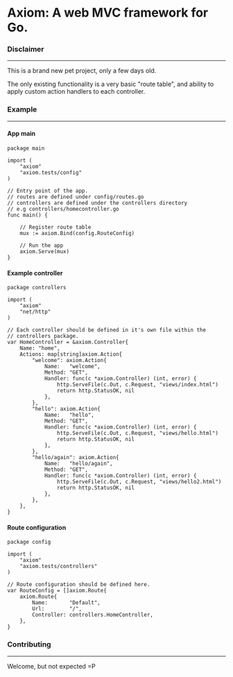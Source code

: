 # Axiom: A web MVC framework for Go.

### Disclaimer
- - -

This is a brand new pet project, only a few days old.

The only existing functionality is a very basic "route table",
and ability to apply custom action handlers to each controller.

### Example
- - - 

#### App main
```
package main

import (
	"axiom"
	"axiom.tests/config"
)

// Entry point of the app.
// routes are defined under config/routes.go
// controllers are defined under the controllers directory
// e.g controllers/homecontroller.go
func main() {

	// Register route table
	mux := axiom.Bind(config.RouteConfig)

	// Run the app
	axiom.Serve(mux)
}
```
#### Example controller
```
package controllers

import (
	"axiom"
	"net/http"
)

// Each controller should be defined in it's own file within the
// controllers package.
var HomeController = &axiom.Controller{
	Name: "home",
	Actions: map[string]axiom.Action{
		"welcome": axiom.Action{
			Name:   "welcome",
			Method: "GET",
			Handler: func(c *axiom.Controller) (int, error) {
				http.ServeFile(c.Out, c.Request, "views/index.html")
				return http.StatusOK, nil
			},
		},
		"hello": axiom.Action{
			Name:   "hello",
			Method: "GET",
			Handler: func(c *axiom.Controller) (int, error) {
				http.ServeFile(c.Out, c.Request, "views/hello.html")
				return http.StatusOK, nil
			},
		},
		"hello/again": axiom.Action{
			Name:   "hello/again",
			Method: "GET",
			Handler: func(c *axiom.Controller) (int, error) {
				http.ServeFile(c.Out, c.Request, "views/hello2.html")
				return http.StatusOK, nil
			},
		},
	},
}
```
#### Route configuration
```
package config

import (
	"axiom"
	"axiom.tests/controllers"
)

// Route configuration should be defined here.
var RouteConfig = []axiom.Route{
	axiom.Route{
		Name:       "Default",
		Url:        "/",
		Controller: controllers.HomeController,
	},
}
```

### Contributing
- - -

Welcome, but not expected =P




